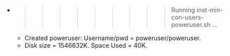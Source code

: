 * >>>>>>>>> Running inst-min-con-users-poweruser.sh ...
  * Created poweruser: Username/pwd = poweruser/poweruser.
  * Disk size = 1546632K. Space Used = 40K.
